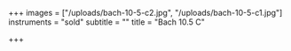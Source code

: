 +++
images = ["/uploads/bach-10-5-c2.jpg", "/uploads/bach-10-5-c1.jpg"]
instruments = "sold"
subtitle = ""
title = "Bach 10.5 C"

+++
